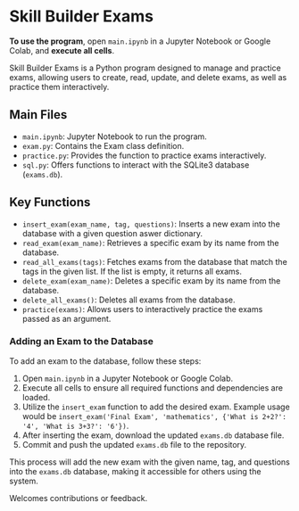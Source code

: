 # Skill Builder Exams
**To use the program**, open `main.ipynb` in a Jupyter Notebook or Google Colab, and **execute all cells**.

Skill Builder Exams is a Python program designed to manage and practice exams, allowing users to create, read, update, and delete exams, as well as practice them interactively.

## Main Files

- `main.ipynb`: Jupyter Notebook to run the program.
- `exam.py`: Contains the Exam class definition.
- `practice.py`: Provides the function to practice exams interactively.
- `sql.py`: Offers functions to interact with the SQLite3 database (`exams.db`).

## Key Functions

- `insert_exam(exam_name, tag, questions)`: Inserts a new exam into the database with a given question aswer dictionary.
- `read_exam(exam_name)`: Retrieves a specific exam by its name from the database.
- `read_all_exams(tags)`: Fetches exams from the database that match the tags in the given list. If the list is empty, it returns all exams.
- `delete_exam(exam_name)`: Deletes a specific exam by its name from the database.
- `delete_all_exams()`: Deletes all exams from the database.
- `practice(exams)`: Allows users to interactively practice the exams passed as an argument.

### Adding an Exam to the Database

To add an exam to the database, follow these steps:

1. Open `main.ipynb` in a Jupyter Notebook or Google Colab.
2. Execute all cells to ensure all required functions and dependencies are loaded.
3. Utilize the `insert_exam` function to add the desired exam. Example usage would be `insert_exam('Final Exam', 'mathematics', {'What is 2+2?': '4', 'What is 3+3?': '6'})`.
4. After inserting the exam, download the updated `exams.db` database file.
5. Commit and push the updated `exams.db` file to the repository.

This process will add the new exam with the given name, tag, and questions into the `exams.db` database, making it accessible for others using the system.

Welcomes contributions or feedback.
